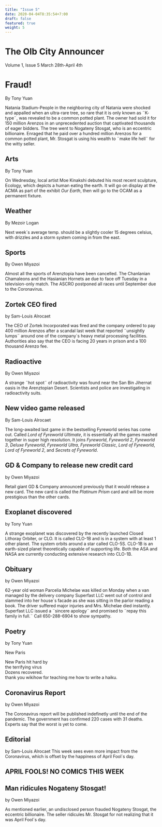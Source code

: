 ```yaml
---
title: "Issue 5"
date: 2020-04-04T8:35:54+7:00
draft: false
featured: true
weight: 5
---
```


# The Olb City Announcer
Volume 1, Issue 5
March 28th-April 4th

# Fraud!
By Tony Yuan

Natania Stadium-People in the neighboring city of Natania were shocked and appalled when an ultra-rare tree, so rare that it is only known as ¨K- type¨, was revealed to be a common potted plant. The owner had sold it for 150 million Arenzos in an unprecedented auction that captivated thousands of eager bidders. The tree went to Nogateny Stosgat, who is an eccentric billionaire. Enraged that he paid over a hundred million Arenzos for a common potted plant, Mr. Stosgat is using his wealth to ¨make life hell¨ for the witty seller.

## Arts
By Tony Yuan

On Wednesday, local artist Moe Kinakshi debuted his most recent sculpture, Ecology, which depicts a human eating the earth. It will go on display at the ACMA as part of the exhibit *Our Earth*, then will go to the OCAM as a permanent fixture.

## Weather
By Mezoir Logan

Next week´s average temp. should be a slightly cooler 15 degrees celsius, with drizzles and a storm system coming in from the east. 

## Sports
By Owen Miyazoi

Almost all the sports of Arenztopia have been cancelled. The Chanlanian Chamaleons and the Hasianian Hornets ae due to face off Tuesday in a television-only match. The ASCRO postponed all races until September due to the Coronavirus. 

## Zortek CEO fired
by Sam-Louis Alrocaet

The CEO of Zortek Incorporated was fired and the company ordered to pay 400 million Arenzos after a scandal last week that reported ¨unsightly lumps¨ around one of the company´s heavy metal processing facilities. Authorities also say that the CEO is facing 20 years in prison and a 100 thousand Arenzo fee.

## Radioactive
By Owen Miyazoi

A strange ¨hot spot¨ of radioactivity was found near the San Bin Jihernat oasis in the Arenztopian Desert. Scientists and police are investigating in radioactivity suits.

## New video game released
By Sam-Louis Alrocaet

The long-awaited last game in the bestselling Fyreworld series has come out. Called *Lord of Fyreworld Ultimate*, it is essentially all the games mashed together in super high resolution. It joins *Fyreworld*, *Fyreworld 2*, *Fyreworld 3*, *Deluxe Fyreworld*, *Fyreworld Ultra*, *Fyreworld Classic*, *Lord of Fyreworld*, *Lord of Fyreworld 2*, and *Secrets of Fyreworld*. 

## GD & Company to release new credit card
by Owen Miyazoi

Retail giant GD & Company announced previously that it would release a new card. The new card is called the *Platinum Prism* card and will be more prestigious than the other cards.

## Exoplanet discovered
by Tony Yuan 

A strange exoplanet was discovered by the recently launched Closed Lithoray Orbiter, or CLO. It is called CLO-1B and is in a system with at least 1 other planet. The system orbits around a star called CLO-5S. CLO-1B is an earth-sized planet theoretically capable of supporting life. Both the ASA and NASA are currently conducting extensive research into CLO-1B.

## Obituary
by Owen Miyazoi

62-year old woman Parcelia Michelae was killed on Monday when a van managed by the delivery company Superfast LLC went out of control and slammed into her house´s facade as she was sitting in the parlor reading a book. The driver suffered major injuries and Mrs. Michelae died instantly. Superfast LLC issued a ¨sincere apology¨ and promised to ¨repay this family in full.¨ Call 650-288-6904 to show sympathy.

## Poetry
by Tony Yuan

New Paris

New Paris hit hard by  
the terrifying virus  
Dozens recovered.  
thank you wikihow for teaching me how to write a haiku.

## Coronavirus Report
by Owen Miyazoi

The Coronavirus report will be published indefinetly until the end of the pandemic. The government has confirmed 220 cases with 31 deaths. Experts say that the worst is yet to come.    

## Editorial
by Sam-Louis Alrocaet
This week sees even more impact from the Coronavirus, which is offset by the happiness of April Fool´s day. 

## APRIL FOOLS! NO COMICS THIS WEEK

## Man ridicules Nogateny Stosgat!
by Owen Miyazoi

As mentioned earlier, an undisclosed person frauded Nogateny Stosgat, the eccentric billionaire. The seller ridicules Mr. Stosgat for not realizing that it was April Fool´s day. 

